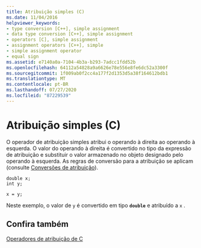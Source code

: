 ```yaml
---
title: Atribuição simples (C)
ms.date: 11/04/2016
helpviewer_keywords:
- type conversion [C++], simple assignment
- data type conversion [C++], simple assignment
- operators [C], simple assignment
- assignment operators [C++], simple
- simple assignment operator
- equal sign
ms.assetid: e7140a0a-7104-4b3a-b293-7adcc1fdd52b
ms.openlocfilehash: 64112a54828a9a6626e78e556e8fe6dc52a3300f
ms.sourcegitcommit: 1f009ab0f2cc4a177f2d1353d5a38f164612bdb1
ms.translationtype: MT
ms.contentlocale: pt-BR
ms.lasthandoff: 07/27/2020
ms.locfileid: "87229539"
---
```

# <a name="simple-assignment-c"></a>Atribuição simples (C)

O operador de atribuição simples atribui o operando à direita ao operando à esquerda. O valor do operando à direita é convertido no tipo da expressão de atribuição e substituir o valor armazenado no objeto designado pelo operando à esquerda. As regras de conversão para a atribuição se aplicam (consulte [Conversões de atribuição](../c-language/assignment-conversions.md)).

```
double x;
int y;

x = y;
```

Neste exemplo, o valor de `y` é convertido em tipo **`double`** e atribuído a `x` .

## <a name="see-also"></a>Confira também

[Operadores de atribuição de C](../c-language/c-assignment-operators.md)

